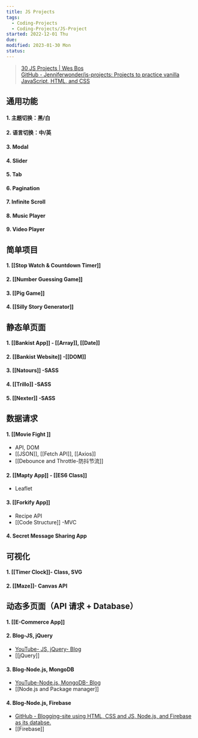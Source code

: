 ```yaml
---
title: JS Projects
tags:
  - Coding-Projects
  - Coding-Projects/JS-Project
started: 2022-12-01 Thu
due:
modified: 2023-01-30 Mon
status:
---
```

>[30 JS Projects | Wes Bos](https://courses.wesbos.com/account)  
>[GitHub - Jenniferwonder/js-projects: Projects to practice vanilla JavaScript, HTML, and CSS](https://github.com/Jenniferwonder/js-projects)

## 通用功能
#### 1. 主题切换：黑/白
#### 2. 语言切换：中/英
#### 3. Modal
#### 4. Slider
#### 5. Tab
#### 6. Pagination
#### 7. Infinite Scroll
#### 8. Music Player
#### 9. Video Player
## 简单项目
#### 1. [[Stop Watch & Countdown Timer]]
#### 2. [[Number Guessing Game]] 
#### 3. [[Pig Game]]
#### 4. [[Silly Story Generator]] 
## 静态单页面
#### 1. [[Bankist App]] - [[Array]], [[Date]]
#### 2. [[Bankist Website]] -[[DOM]]
#### 3. [[Natours]] -SASS
#### 4. [[Trillo]] -SASS
#### 5. [[Nexter]] -SASS
## 数据请求
#### 1. [[Movie Fight ]]
- API, DOM 
- [[JSON]], [[Fetch API]], [[Axios]]
- [[Debounce and Throttle-防抖节流]]
#### 2. [[Mapty App]] - [[ES6 Class]]
- Leaflet
#### 3. [[Forkify App]]
- Recipe API
- [[Code Structure]] -MVC 
#### 4. Secret Message Sharing App 
## 可视化
#### 1. [[Timer Clock]]- **Class, SVG** 
#### 2. [[Maze]]- Canvas API 
## 动态多页面（API 请求 + Database）
#### 1. [[E-Commerce App]]
#### 2. Blog-JS, jQuery
- [YouTube- JS, jQuery- Blog](https://www.youtube.com/watch?v=gZHjMVE_e10&t=1531s)
- [[jQuery]]
#### 3. Blog-Node.js, MongoDB
- [YouTube-Node.js, MongoDB- Blog](https://www.youtube.com/watch?v=1NrHkjlWVhM&list=RDCMUCFbNIlppjAuEX4znoulh0Cw&start_radio=1&t=138s)
- [[Node.js and Package manager]]
#### 4. Blog-Node.js, Firebase
- [GitHub - Blogging-site using HTML, CSS and JS, Node.js, and Firebase as its databse.](https://github.com/kunaal438/blogging-site)
- [[Firebase]]
